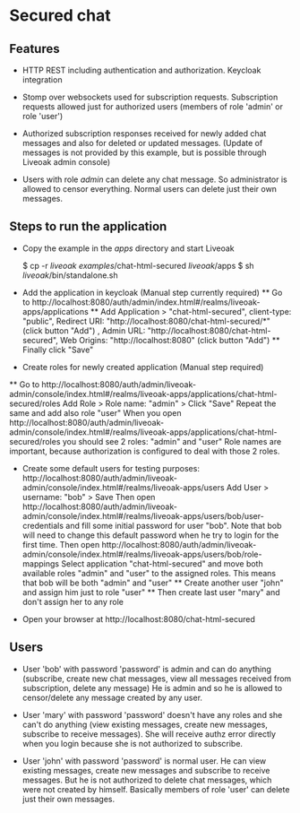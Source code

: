 Secured chat
============
Features
--------
* HTTP REST including authentication and authorization. Keycloak integration

* Stomp over websockets used for subscription requests. Subscription requests allowed just for authorized users (members of role 'admin' or role 'user')

* Authorized subscription responses received for newly added chat messages and also for deleted or updated messages. (Update of messages is not provided by this example, but is possible through Liveoak admin console)

* Users with role _admin_ can delete any chat message. So administrator is allowed to censor everything. Normal users can delete just their own messages.

Steps to run the application
----------------------------
* Copy the example in the _apps_ directory and start Liveoak

	$ cp -r _liveoak examples_/chat-html-secured _liveoak_/apps
	$ sh _liveoak_/bin/standalone.sh

* Add the application in keycloak (Manual step currently required)
** 	Go to http://localhost:8080/auth/admin/index.html#/realms/liveoak-apps/applications
**	Add Application > "chat-html-secured", client-type: "public", Redirect URI: "http://localhost:8080/chat-html-secured/*" (click button "Add") , Admin URL: "http://localhost:8080/chat-html-secured", Web Origins: "http://localhost:8080" (click button "Add")
** Finally click "Save"

* Create roles for newly created application (Manual step required)

**	Go to http://localhost:8080/auth/admin/liveoak-admin/console/index.html#/realms/liveoak-apps/applications/chat-html-secured/roles
  Add Role > Role name: "admin" > Click "Save"
  Repeat the same and add also role "user"
  When you open http://localhost:8080/auth/admin/liveoak-admin/console/index.html#/realms/liveoak-apps/applications/chat-html-secured/roles you should see 2 roles: "admin" and "user"
  Role names are important, because authorization is configured to deal with those 2 roles.

* Create some default users for testing purposes:
  http://localhost:8080/auth/admin/liveoak-admin/console/index.html#/realms/liveoak-apps/users
  Add User > username: "bob" > Save
  Then open http://localhost:8080/auth/admin/liveoak-admin/console/index.html#/realms/liveoak-apps/users/bob/user-credentials
  and fill some initial password for user "bob". Note that bob will need to change this default password when he try to login for the first time.
  Then open http://localhost:8080/auth/admin/liveoak-admin/console/index.html#/realms/liveoak-apps/users/bob/role-mappings
  Select application "chat-html-secured" and move both available roles "admin" and "user" to the assigned roles. This means that bob will be both "admin" and "user"
** Create another user "john" and assign him just to role "user"
** Then create last user "mary" and don't assign her to any role

* Open your browser at http://localhost:8080/chat-html-secured

Users
-----
- User 'bob' with password 'password' is admin and can do anything (subscribe, create new chat messages, view all messages received from subscription, delete any message)
He is admin and so he is allowed to censor/delete any message created by any user.

- User 'mary' with password 'password' doesn't have any roles and she can't do anything (view existing messages, create new messages, subscribe to receive messages). She will receive authz error directly
 when you login because she is not authorized to subscribe.

- User 'john' with password 'password' is normal user. He can view existing messages, create new messages and subscribe to receive messages. But he is not authorized
to delete chat messages, which were not created by himself. Basically members of role 'user' can delete just their own messages.


